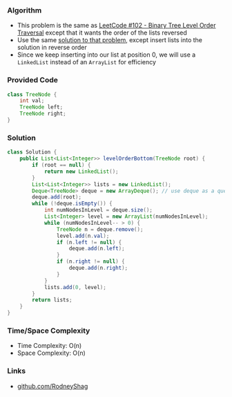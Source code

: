 ### Algorithm

- This problem is the same as [LeetCode #102 - Binary Tree Level Order Traversal](https://leetcode.com/problems/binary-tree-level-order-traversal) except that it wants the order of the lists reversed
- Use the same [solution to that problem](https://github.com/RodneyShag/LeetCode_solutions/blob/master/Solutions/Binary%20Tree%20Level%20Order%20Traversal.md), except insert lists into the solution in reverse order
- Since we keep inserting into our list at position 0, we will use a `LinkedList` instead of an `ArrayList` for efficiency

### Provided Code

```java
class TreeNode {
    int val;
    TreeNode left;
    TreeNode right;
}
```

### Solution

```java
class Solution {
    public List<List<Integer>> levelOrderBottom(TreeNode root) {
        if (root == null) {
            return new LinkedList();
        }
        List<List<Integer>> lists = new LinkedList();
        Deque<TreeNode> deque = new ArrayDeque(); // use deque as a queue
        deque.add(root);
        while (!deque.isEmpty()) {
            int numNodesInLevel = deque.size();
            List<Integer> level = new ArrayList(numNodesInLevel);
            while (numNodesInLevel-- > 0) {
                TreeNode n = deque.remove();
                level.add(n.val);
                if (n.left != null) {
                    deque.add(n.left);
                }
                if (n.right != null) {
                    deque.add(n.right);
                }
            }
            lists.add(0, level);
        }
        return lists;
    }
}
```

### Time/Space Complexity

-  Time Complexity: O(n)
- Space Complexity: O(n)

### Links

- [github.com/RodneyShag](https://github.com/RodneyShag)
